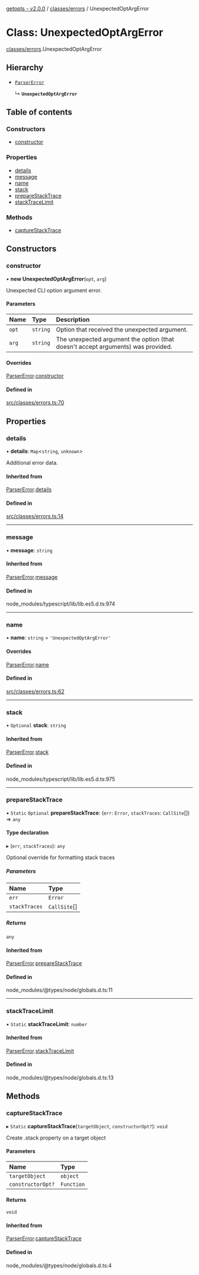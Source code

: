 [getopts - v2.0.0](../README.md) / [classes/errors](../modules/classes_errors.md) / UnexpectedOptArgError

# Class: UnexpectedOptArgError

[classes/errors](../modules/classes_errors.md).UnexpectedOptArgError

## Hierarchy

- [`ParserError`](classes_errors.ParserError.md)

  ↳ **`UnexpectedOptArgError`**

## Table of contents

### Constructors

- [constructor](classes_errors.UnexpectedOptArgError.md#constructor)

### Properties

- [details](classes_errors.UnexpectedOptArgError.md#details)
- [message](classes_errors.UnexpectedOptArgError.md#message)
- [name](classes_errors.UnexpectedOptArgError.md#name)
- [stack](classes_errors.UnexpectedOptArgError.md#stack)
- [prepareStackTrace](classes_errors.UnexpectedOptArgError.md#preparestacktrace)
- [stackTraceLimit](classes_errors.UnexpectedOptArgError.md#stacktracelimit)

### Methods

- [captureStackTrace](classes_errors.UnexpectedOptArgError.md#capturestacktrace)

## Constructors

### constructor

• **new UnexpectedOptArgError**(`opt`, `arg`)

Unexpected CLI option argument error.

#### Parameters

| Name  | Type     | Description                                                                      |
| :---- | :------- | :------------------------------------------------------------------------------- |
| `opt` | `string` | Option that received the unexpected argument.                                    |
| `arg` | `string` | The unexpected argument the option (that doesn't accept arguments) was provided. |

#### Overrides

[ParserError](classes_errors.ParserError.md).[constructor](classes_errors.ParserError.md#constructor)

#### Defined in

[src/classes/errors.ts:70](https://github.com/prasadrajandran/node-getopts/blob/f04388b/src/classes/errors.ts#L70)

## Properties

### details

• **details**: `Map`<`string`, `unknown`\>

Additional error data.

#### Inherited from

[ParserError](classes_errors.ParserError.md).[details](classes_errors.ParserError.md#details)

#### Defined in

[src/classes/errors.ts:14](https://github.com/prasadrajandran/node-getopts/blob/f04388b/src/classes/errors.ts#L14)

---

### message

• **message**: `string`

#### Inherited from

[ParserError](classes_errors.ParserError.md).[message](classes_errors.ParserError.md#message)

#### Defined in

node_modules/typescript/lib/lib.es5.d.ts:974

---

### name

• **name**: `string` = `'UnexpectedOptArgError'`

#### Overrides

[ParserError](classes_errors.ParserError.md).[name](classes_errors.ParserError.md#name)

#### Defined in

[src/classes/errors.ts:62](https://github.com/prasadrajandran/node-getopts/blob/f04388b/src/classes/errors.ts#L62)

---

### stack

• `Optional` **stack**: `string`

#### Inherited from

[ParserError](classes_errors.ParserError.md).[stack](classes_errors.ParserError.md#stack)

#### Defined in

node_modules/typescript/lib/lib.es5.d.ts:975

---

### prepareStackTrace

▪ `Static` `Optional` **prepareStackTrace**: (`err`: `Error`, `stackTraces`: `CallSite`[]) => `any`

#### Type declaration

▸ (`err`, `stackTraces`): `any`

Optional override for formatting stack traces

##### Parameters

| Name          | Type         |
| :------------ | :----------- |
| `err`         | `Error`      |
| `stackTraces` | `CallSite`[] |

##### Returns

`any`

#### Inherited from

[ParserError](classes_errors.ParserError.md).[prepareStackTrace](classes_errors.ParserError.md#preparestacktrace)

#### Defined in

node_modules/@types/node/globals.d.ts:11

---

### stackTraceLimit

▪ `Static` **stackTraceLimit**: `number`

#### Inherited from

[ParserError](classes_errors.ParserError.md).[stackTraceLimit](classes_errors.ParserError.md#stacktracelimit)

#### Defined in

node_modules/@types/node/globals.d.ts:13

## Methods

### captureStackTrace

▸ `Static` **captureStackTrace**(`targetObject`, `constructorOpt?`): `void`

Create .stack property on a target object

#### Parameters

| Name              | Type       |
| :---------------- | :--------- |
| `targetObject`    | `object`   |
| `constructorOpt?` | `Function` |

#### Returns

`void`

#### Inherited from

[ParserError](classes_errors.ParserError.md).[captureStackTrace](classes_errors.ParserError.md#capturestacktrace)

#### Defined in

node_modules/@types/node/globals.d.ts:4
